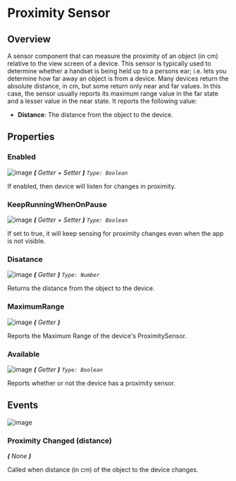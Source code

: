 
# Proximity Sensor


## Overview
A sensor component that can measure the proximity of an object (in cm) relative to the view screen of a device. This sensor is typically used to determine whether a handset is being held up to a persons ear; i.e. lets you determine how far away an object is from a device. Many devices return the absolute distance, in cm, but some return only near and far values. In this case, the sensor usually reports its maximum range value in the far state and a lesser value in the near state. It reports the 
following value:

-   **Distance**: The distance from the object to the device.

## Properties

### Enabled
![image](url)
_**(**  Getter + Setter  **)**_
_`Type: Boolean`_

If enabled, then device will listen for changes in proximity.

### KeepRunningWhenOnPause
![image](url)
_**(**  Getter + Setter  **)**_
_`Type: Boolean`_

If set to true, it will keep sensing for proximity changes even when the app is not visible.

### Disatance
![image](url)
_**(**  Getter **)**_
_`Type: Number`_


Returns the distance from the object to the device.

### MaximumRange
![image](url)
_**(**  Getter **)**_


Reports the Maximum Range of the device's ProximitySensor.

### Available
![image](url)
_**(**  Getter **)**_
_`Type: Boolean`_

Reports whether or not the device has a proximity sensor.

## Events
![image](url) 

### Proximity Changed (distance)
_**(**  None  **)**_

Called when distance (in cm) of the object to the device changes.

